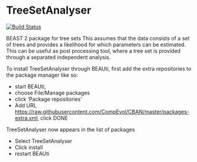 # TreeSetAnalyser

[![Build Status](https://travis-ci.org/rbouckaert/asc.svg?branch=master)](https://travis-ci.org/rbouckaert/TreeSetAnalyser)

BEAST 2 package for tree sets
This assumes that the data consists of a set of trees and provides a likelihood for which parameters can be estimated.
This can be useful as post processing tool, where a tree set is provided through a separated independent analysis.


To install TreeSetAnalyser through BEAUti, first add the extra repositories to the package manager like so:
- start BEAUti, 
- choose File/Manage packages
- click ‘Package repositories’
- Add URL https://raw.githubusercontent.com/CompEvol/CBAN/master/packages-extra.xml, click DONE

TreeSetAnalyser now appears in the list of packages
- Select TreeSetAnalyser
- Click install
- restart BEAUti

